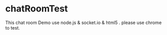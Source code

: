 chatRoomTest
============

This chat room Demo use node.js &amp; socket.io &amp; html5 .  please use chrome to test.